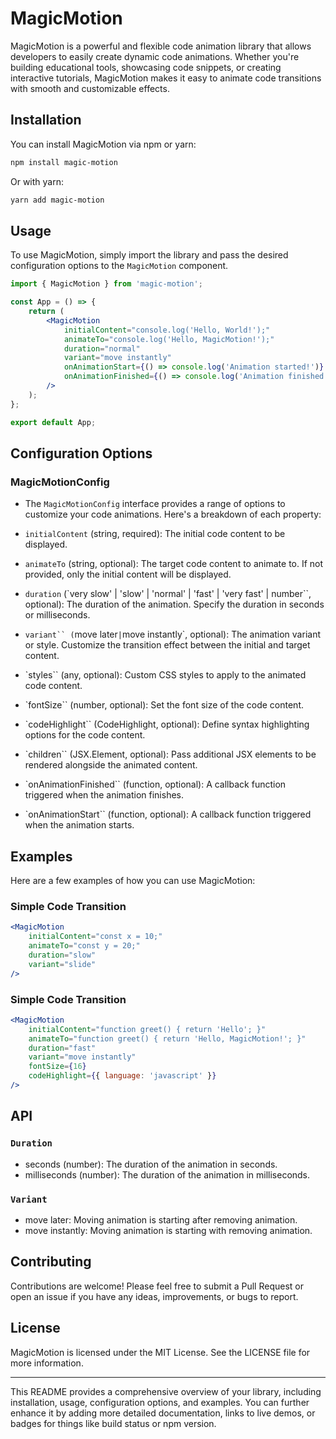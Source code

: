 # MagicMotion

MagicMotion is a powerful and flexible code animation library that allows developers to easily create dynamic code animations. Whether you're building educational tools, showcasing code snippets, or creating interactive tutorials, MagicMotion makes it easy to animate code transitions with smooth and customizable effects.

## Installation

You can install MagicMotion via npm or yarn:

```bash
npm install magic-motion
```

Or with yarn:

```bash
yarn add magic-motion
```

## Usage

To use MagicMotion, simply import the library and pass the desired configuration options to the `MagicMotion` component.

```jsx
import { MagicMotion } from 'magic-motion';

const App = () => {
    return (
        <MagicMotion
            initialContent="console.log('Hello, World!');"
            animateTo="console.log('Hello, MagicMotion!');"
            duration="normal"
            variant="move instantly"
            onAnimationStart={() => console.log('Animation started!')}
            onAnimationFinished={() => console.log('Animation finished!')}
        />
    );
};

export default App;
```

## Configuration Options

### MagicMotionConfig

-   The `MagicMotionConfig` interface provides a range of options to customize your code animations. Here's a breakdown of each property:

-   `initialContent` (string, required):
    The initial code content to be displayed.

-   `animateTo` (string, optional):
    The target code content to animate to. If not provided, only the initial content will be displayed.

-   `duration` (`very slow' | 'slow' | 'normal' | 'fast' | 'very fast' | number``, optional):
    The duration of the animation. Specify the duration in seconds or milliseconds.

-   `variant`` (`move later`|`move instantly`, optional):
    The animation variant or style. Customize the transition effect between the initial and target content.

-   `styles`` (any, optional):
    Custom CSS styles to apply to the animated code content.

-   `fontSize`` (number, optional):
    Set the font size of the code content.

-   `codeHighlight`` (CodeHighlight, optional):
    Define syntax highlighting options for the code content.

-   `children`` (JSX.Element, optional):
    Pass additional JSX elements to be rendered alongside the animated content.

-   `onAnimationFinished`` (function, optional):
    A callback function triggered when the animation finishes.

-   `onAnimationStart`` (function, optional):
    A callback function triggered when the animation starts.

## Examples

Here are a few examples of how you can use MagicMotion:

### Simple Code Transition

```jsx
<MagicMotion
    initialContent="const x = 10;"
    animateTo="const y = 20;"
    duration="slow"
    variant="slide"
/>
```

### Simple Code Transition

```jsx
<MagicMotion
    initialContent="function greet() { return 'Hello'; }"
    animateTo="function greet() { return 'Hello, MagicMotion!'; }"
    duration="fast"
    variant="move instantly"
    fontSize={16}
    codeHighlight={{ language: 'javascript' }}
/>
```

## API

### `Duration`

-   seconds (number): The duration of the animation in seconds.
-   milliseconds (number): The duration of the animation in milliseconds.

### `Variant`

-   move later: Moving animation is starting after removing animation.
-   move instantly: Moving animation is starting with removing animation.

## Contributing

Contributions are welcome! Please feel free to submit a Pull Request or open an issue if you have any ideas, improvements, or bugs to report.

## License

MagicMotion is licensed under the MIT License. See the LICENSE file for more information.

---

This README provides a comprehensive overview of your library, including installation, usage, configuration options, and examples. You can further enhance it by adding more detailed documentation, links to live demos, or badges for things like build status or npm version.
